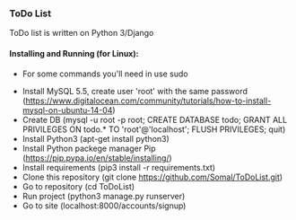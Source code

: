### ToDo List

ToDo list is written on Python 3/Django

#### Installing and Running (for Linux):
* For some commands you'll need in use sudo
- Install MySQL 5.5, create user 'root' with the same password (https://www.digitalocean.com/community/tutorials/how-to-install-mysql-on-ubuntu-14-04)
- Create DB  (mysql -u root -p root;
                               CREATE DATABASE todo;
                               GRANT ALL PRIVILEGES ON todo.* TO 'root'@'localhost';
                               FLUSH PRIVILEGES;
                               quit)
- Install Python3 (apt-get install python3)
- Install Python packege manager Pip (https://pip.pypa.io/en/stable/installing/)
- Install requirements (pip3 install -r requirements.txt)
- Clone this repository (git clone https://github.com/Somal/ToDoList.git)
- Go to repository (cd ToDoList)
- Run project (python3 manage.py runserver)
- Go to site (localhost:8000/accounts/signup)
